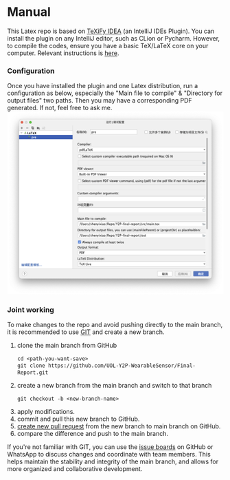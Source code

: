 # Manual
This Latex repo is based on [TeXiFy IDEA](https://github.com/Hannah-Sten/TeXiFy-IDEA) (an IntelliJ IDEs Plugin). You can install the plugin on any IntelliJ editor, such as CLion or Pycharm. However, to compile the codes, ensure you have a basic TeX/LaTeX core on your computer. Relevant instructions is [here](https://github.com/Hannah-Sten/TeXiFy-IDEA/wiki/Installation).
### Configuration
Once you have installed the plugin and one Latex distribution, run a configuration as below, especially the "Main file to compile" & "Directory for output files" two paths. Then you may have a corresponding PDF generated. If not, feel free to ask me.
![image](config.png)
### Joint working
To make changes to the repo and avoid pushing directly to the main branch, it is recommended to use [GIT](https://git-scm.com/book/en/v2) and create a new branch. 

1. clone the main branch from GitHub
    ```
    cd <path-you-want-save>
    git clone https://github.com/UOL-Y2P-WearableSensor/Final-Report.git
    ```
2. create a new branch from the main branch and switch to that branch
    ```
    git checkout -b <new-branch-name>
    ```
3. apply modifications.
4. commit and pull this new branch to GitHub.
5. [create new pull request](https://github.com/UOL-Y2P-WearableSensor/Final-Report/compare) from the new branch to main branch on GitHub.
6. compare the difference and push to the main branch.

If you're not familiar with GIT, you can use the [issue boards](https://github.com/UOL-Y2P-WearableSensor/Final-Report/issues) on GitHub or WhatsApp to discuss changes and coordinate with team members. This helps maintain the stability and integrity of the main branch, and allows for more organized and collaborative development.

